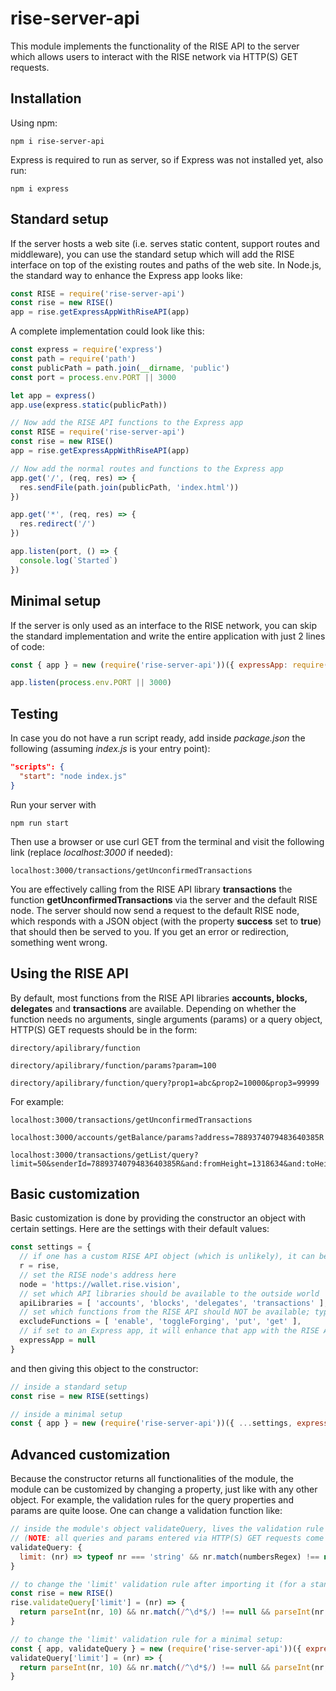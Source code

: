 # rise-server-api

This module implements the functionality of the RISE API to the server which allows users to interact with the RISE network via HTTP(S) GET requests.

## Installation
Using npm:

`npm i rise-server-api`

Express is required to run as server, so if Express was not installed yet, also run:

`npm i express`

## Standard setup
If the server hosts a web site (i.e. serves static content, support routes and middleware), you can use the standard setup which will add the RISE interface on top of the existing routes and paths of the web site.
In Node.js, the standard way to enhance the Express app looks like:
```javascript
const RISE = require('rise-server-api')
const rise = new RISE()
app = rise.getExpressAppWithRiseAPI(app)
```

A complete implementation could look like this:

```javascript
const express = require('express')
const path = require('path')
const publicPath = path.join(__dirname, 'public')
const port = process.env.PORT || 3000

let app = express()
app.use(express.static(publicPath))

// Now add the RISE API functions to the Express app
const RISE = require('rise-server-api')
const rise = new RISE()
app = rise.getExpressAppWithRiseAPI(app)

// Now add the normal routes and functions to the Express app
app.get('/', (req, res) => {
  res.sendFile(path.join(publicPath, 'index.html'))
})

app.get('*', (req, res) => {
  res.redirect('/')
})

app.listen(port, () => {
  console.log(`Started`)
})
```

## Minimal setup
If the server is only used as an interface to the RISE network, you can skip the standard implementation and write the entire application with just 2 lines of code:

```javascript
const { app } = new (require('rise-server-api'))({ expressApp: require('express')() })

app.listen(process.env.PORT || 3000)
```

## Testing
In case you do not have a run script ready, add inside *package.json* the following (assuming *index.js* is your entry point):
```JSON
"scripts": {
  "start": "node index.js"
}
```

Run your server with

`npm run start`

Then use a browser or use curl GET from the terminal and visit the following link (replace *localhost:3000* if needed):

`localhost:3000/transactions/getUnconfirmedTransactions`

You are effectively calling from the RISE API library **transactions** the function **getUnconfirmedTransactions** via the server and the default RISE node.
The server should now send a request to the default RISE node, which responds with a JSON object (with the property **success** set to **true**) that should then be served to you. If you get an error or redirection, something went wrong.

## Using the RISE API
By default, most functions from the RISE API libraries **accounts, blocks, delegates** and **transactions** are available.
Depending on whether the function needs no arguments, single arguments (params) or a query object, HTTP(S) GET requests should be in the form:
  ```
 directory/apilibrary/function
 
 directory/apilibrary/function/params?param=100
 
 directory/apilibrary/function/query?prop1=abc&prop2=10000&prop3=99999
 ```
 
 For example:
 ```
 localhost:3000/transactions/getUnconfirmedTransactions
 
 localhost:3000/accounts/getBalance/params?address=7889374079483640385R
 
 localhost:3000/transactions/getList/query?limit=50&senderId=7889374079483640385R&and:fromHeight=1318634&and:toHeight=1318834
 ```

## Basic customization
Basic customization is done by providing the constructor an object with certain settings. Here are the settings with their default values:
```javascript
const settings = {
  // if one has a custom RISE API object (which is unlikely), it can be set here
  r = rise,  
  // set the RISE node's address here
  node = 'https://wallet.rise.vision',
  // set which API libraries should be available to the outside world
  apiLibraries = [ 'accounts', 'blocks', 'delegates', 'transactions' ],
  // set which functions from the RISE API should NOT be available; typically, functions that do not provide information should be excluded
  excludeFunctions = [ 'enable', 'toggleForging', 'put', 'get' ],
  // if set to an Express app, it will enhance that app with the RISE API functionality; primarily used for minimal setups
  expressApp = null
}
```

and then giving this object to the constructor:
```javascript
// inside a standard setup
const rise = new RISE(settings)
```
```javascript
// inside a minimal setup
const { app } = new (require('rise-server-api'))({ ...settings, expressApp: require('express')() })
```

## Advanced customization
Because the constructor returns all functionalities of the module, the module can be customized by changing a property, just like with any other object.
For example, the validation rules for the query properties and params are quite loose. One can change a validation function like:
```javascript
// inside the module's object validateQuery, lives the validation rule for the limit property of a query
// (NOTE: all queries and params entered via HTTP(S) GET requests come in as strings)
validateQuery: {
  limit: (nr) => typeof nr === 'string' && nr.match(numbersRegex) !== null
}
```
```javascript
// to change the 'limit' validation rule after importing it (for a standard setup):
const rise = new RISE()
rise.validateQuery['limit'] = (nr) => { 
  return parseInt(nr, 10) && nr.match(/^\d*$/) !== null && parseInt(nr, 10) > 0 && parseInt(nr, 10) <= 500
}
```
```javascript
// to change the 'limit' validation rule for a minimal setup:
const { app, validateQuery } = new (require('rise-server-api'))({ expressApp: require('express')() })
validateQuery['limit'] = (nr) => { 
  return parseInt(nr, 10) && nr.match(/^\d*$/) !== null && parseInt(nr, 10) > 0 && parseInt(nr, 10) <= 500
}
```
